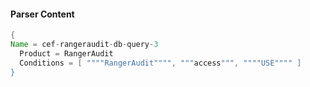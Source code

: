 #### Parser Content
```Java
{
Name = cef-rangeraudit-db-query-3
  Product = RangerAudit
  Conditions = [ """"RangerAudit"""", """access""", """"USE"""" ]
}
```